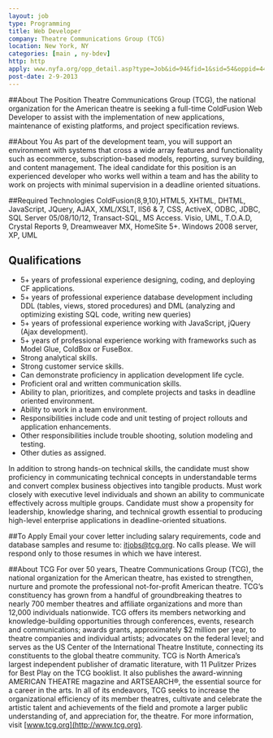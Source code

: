 ```yaml
---
layout: job
type: Programming
title: Web Developer
company: Theatre Communications Group (TCG)
location: New York, NY
categories: [main , ny-bdev]
http: http
apply: www.nyfa.org/opp_detail.asp?type=Job&id=94&fid=1&sid=54&oppid=44766
post-date: 2-9-2013
---
```


##About The Position
Theatre Communications Group (TCG), the national organization for the American theatre is seeking a full-time ColdFusion Web Developer to assist with the implementation of new applications, maintenance of existing platforms, and project specification reviews. 

##About You
As part of the development team, you will support an environment with systems that cross a wide array features and functionality such as ecommerce, subscription-based models, reporting, survey building, and content management. The ideal candidate for this position is an experienced developer who works well within a team and has the ability to work on projects with minimal supervision in a deadline oriented situations.

##Required Technologies
ColdFusion(8,9,10),HTML5, XHTML, DHTML, JavaScript, JQuery, AJAX, XML/XSLT, IIS6 & 7, CSS, ActiveX, ODBC, JDBC, SQL Server 05/08/10/12, Transact-SQL, MS Access. Visio, UML, T.O.A.D, Crystal Reports 9, Dreamweaver MX, HomeSite 5+. Windows 2008 server, XP, UML

## Qualifications
* 5+ years of professional experience designing, coding, and deploying CF applications.
* 5+ years of professional experience database development including DDL (tables, views, stored procedures) and DML (analyzing and optimizing existing SQL code, writing new queries)
* 5+ years of professional experience working with JavaScript, jQuery (Ajax development).
* 5+ years of professional experience working with frameworks such as Model Glue, ColdBox or FuseBox.
* Strong analytical skills.
* Strong customer service skills.
* Can demonstrate proficiency in application development life cycle.
* Proficient oral and written communication skills.
* Ability to plan, prioritizes, and complete projects and tasks in deadline oriented environment.
* Ability to work in a team environment.
* Responsibilities include code and unit testing of project rollouts and application enhancements.
* Other responsibilities include trouble shooting, solution modeling and testing.
* Other duties as assigned.

In addition to strong hands-on technical skills, the candidate must show proficiency in communicating technical concepts in understandable terms and convert complex business objectives into tangible products. Must work closely with executive level individuals and shown an ability to communicate effectively across multiple groups.   Candidate must show a propensity for leadership, knowledge sharing, and technical growth essential to producing high-level enterprise applications in deadline-oriented situations.

##To Apply
Email your cover letter including salary requirements, code and database samples and resume to: itjobs@tcg.org. No calls please. We will respond only to those resumes in which we have interest. 

##About TCG
For over 50 years, Theatre Communications Group (TCG), the national organization for the American theatre, has existed to strengthen, nurture and promote the professional not-for-profit American theatre. TCG’s constituency has grown from a handful of groundbreaking theatres to nearly 700 member theatres and affiliate organizations and more than 12,000 individuals nationwide. TCG offers its members networking and knowledge-building opportunities through conferences, events, research and communications; awards grants, approximately $2 million per year, to theatre companies and individual artists; advocates on the federal level; and serves as the US Center of the International Theatre Institute, connecting its constituents to the global theatre community. TCG is North America’s largest independent publisher of dramatic literature, with 11 Pulitzer Prizes for Best Play on the TCG booklist. It also publishes the award-winning AMERICAN THEATRE magazine and ARTSEARCH®, the essential source for a career in the arts. In all of its endeavors, TCG seeks to increase the organizational efficiency of its member theatres, cultivate and celebrate the artistic talent and achievements of the field and promote a larger public understanding of, and appreciation for, the theatre. For more information, visit [www.tcg.org](http://www.tcg.org).